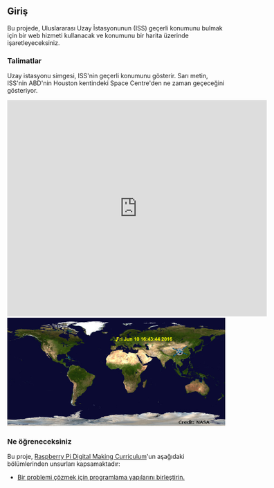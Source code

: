 ## Giriş

Bu projede, Uluslararası Uzay İstasyonunun (ISS) geçerli konumunu bulmak için bir web hizmeti kullanacak ve konumunu bir harita üzerinde işaretleyeceksiniz.

### Talimatlar

Uzay istasyonu simgesi, ISS'nin geçerli konumunu gösterir. Sarı metin, ISS'nin ABD'nin Houston kentindeki Space Centre'den ne zaman geçeceğini gösteriyor.

<div class="trinket">
  <iframe src="https://trinket.io/embed/python/b95851338c?outputOnly=true&start=result" width="600" height="500" frameborder="0" marginwidth="0" marginheight="0" allowfullscreen>
  </iframe>
  <img src="images/iss-final.png">
</div>

### Ne öğreneceksiniz

Bu proje, [Raspberry Pi Digital Making Curriculum](http://rpf.io/curriculum)'un aşağıdaki bölümlerinden unsurları kapsamaktadır:

+ [Bir problemi çözmek için programlama yapılarını birleştirin.](https://www.raspberrypi.org/curriculum/programming/builder)